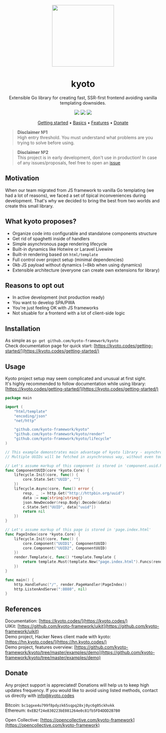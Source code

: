 
<p align="center">
    <img width="200" src="https://raw.githubusercontent.com/kyoto-framework/kyoto/master/docs/v1/docs/assets/kyoto.svg" />
</p>

<h1 align="center">kyoto</h1>

<p align="center">
    Extensible Go library for creating fast, SSR-first frontend avoiding vanilla templating downsides.
</p>

<p align="center">
    <img src="https://img.shields.io/github/license/kyoto-framework/kyoto">
    <img src="https://goreportcard.com/badge/github.com/kyoto-framework/kyoto">
    <img src="https://pkg.go.dev/badge/github.com/kyoto-framework/kyoto.svg">
</p>

<p align="center">
    <a href="https://v1.kyoto.codes/getting-started/">Getting started</a>&nbsp;&bull; <a href="https://v1.kyoto.codes/basics/">Basics</a>&nbsp;&bull; <a href="https://v1.kyoto.codes/features/">Features</a>&nbsp;&bull; <a href="https://github.com/kyoto-framework/kyoto#donate">Donate</a>
</p>

> **Disclaimer №1**  
> High entry threshold. You must understand what problems are you trying to solve before using.

> **Disclaimer №2**  
> This project is in early development, don't use in production! In case of any issues/proposals, feel free to open an [issue](https://github.com/kyoto-framework/kyoto/issues/new)

## Motivation

When our team migrated from JS framework to vanilla Go templating (we had a lot of reasons), we faced a set of tipical inconveniences during development. That's why we decided to bring the best from two worlds and create this small library.

## What kyoto proposes?

- Organize code into configurable and standalone components structure
- Get rid of spaghetti inside of handlers
- Simple asynchronous page rendering lifecycle
- Built-in dynamics like Hotwire or Laravel Livewire
- Built-in rendering based on `html/template`
- Full control over project setup (minimal dependencies)
- 0kb JS payload without dynamics (~8kb when using dynamics)
- Extensible architecture (everyone can create own extensions for library)

## Reasons to opt out

- In active development (not production ready)
- You want to develop SPA/PWA
- You're just feeling OK with JS frameworks
- Not situable for a frontend with a lot of client-side logic

## Installation

As simple as `go get github.com/kyoto-framework/kyoto`  
Check documentation page for quick start: [https://kyoto.codes/getting-started/](https://kyoto.codes/getting-started/)

## Usage

Kyoto project setup may seem complicated and unusual at first sight.  
It's highly recommended to follow documentation while using library: [https://kyoto.codes/getting-started/](https://kyoto.codes/getting-started/)  

```go
package main

import (
    "html/template"
    "encoding/json"
    "net/http"

    "github.com/kyoto-framework/kyoto"
    "github.com/kyoto-framework/kyoto/render"
    "github.com/kyoto-framework/kyoto/lifecycle"
)

// This example demonstrates main advantage of kyoto library - asynchronous lifecycle.
// Multiple UUIDs will be fetched in asynchronous way, without even touching goroutines and synchronization tools like sync.WaitGroup.

// Let's assume markup of this component is stored in 'component.uuid.html'
func ComponentUUID(core *kyoto.Core) {
    lifecycle.Init(core, func() {
        core.State.Set("UUID", "")
    })
    lifecycle.Async(core, func() error {
        resp, _ := http.Get("http://httpbin.org/uuid")
        data := map[string]string{}
        json.NewDecoder(resp.Body).Decode(&data)
        c.State.Set("UUID", data["uuid"])
        return nil
    })
}

// Let's assume markup of this page is stored in 'page.index.html'
func PageIndex(core *kyoto.Core) {
    lifecycle.Init(core, func() {
        core.Component("UUID1", ComponentUUID)
        core.Component("UUID2", ComponentUUID)
    })
    render.Template(c, func() *template.Template {
        return template.Must(template.New("page.index.html").Funcs(render.FuncMap()).ParseGlob("*.html"))
    })
}

func main() {
    http.HandleFunc("/", render.PageHandler(PageIndex))
    http.ListenAndServe(":8080", nil)
}

```

## References

Documentation: [https://kyoto.codes/](https://kyoto.codes/)  
UIKit: [https://github.com/kyoto-framework/uikit](https://github.com/kyoto-framework/uikit)  
Demo project, Hacker News client made with kyoto: [https://hn.kyoto.codes/](https://hn.kyoto.codes/)  
Demo project, features overview: [https://github.com/kyoto-framework/kyoto/tree/master/examples/demo](https://github.com/kyoto-framework/kyoto/tree/master/examples/demo)  

## Donate

Any project support is appreciated! Donations will help us to keep high updates frequency. If you would like to avoid using listed methods, contact us directly with [info@kyoto.codes](mailto:info@kyoto.codes)  

Bitcoin: `bc1qgxe4u799f8pdyzk65sqpq28xj0yc6g05ckhvkk`  
Ethereum: `0xEB2f24e830223bE081264e0c81fb5FD4DDD2B7B0`

Open Collective: [https://opencollective.com/kyoto-framework](https://opencollective.com/kyoto-framework)

